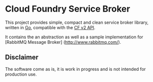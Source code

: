 # Cloud Foundry Service Broker
This project provides simple, compact and clean service broker library, written in [Go](http://www.golang.org), compatible with the [CF v2 API](http://docs.cloudfoundry.org/services/api.html).

It contains the an abstraction as well as a sample implementation for [RabbitMQ Message Broker] (http://www.rabbitmq.com/).

## Disclaimer
The software come as is, it is work in progress and is not intended for production use.
